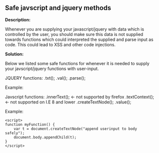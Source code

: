 
Safe javscript and jquery methods
-------

**Description:**

Whenever you are supplying your javascript/jquery with data which is controlled by the
user, you should make sure this data is not supplied towards functions which could 
interpreted the supplied and parse input as code. This could lead to XSS and other code
injections.

**Solution:**

Below we listed some safe functions for whenever it is needed to supply your 
javscript/jquery functions with user-input.

JQUERY functions:
.txt();
.val();
.parse();

Example:
	<script>
	function myFunction() {
		$( "p" ).text( "append userinput to paragrapgh safely" );
	}
	</script>

Javscript functions:
.innerText();   <- not supported by firefox
.textContext(); <- not supported on I.E 8 and lower
.createTextNode();
.value();

Example:

	<script>
	function myFunction() {
   		var t = document.createTextNode("append userinput to body safely");
    	document.body.appendChild(t);
	}
	</script>